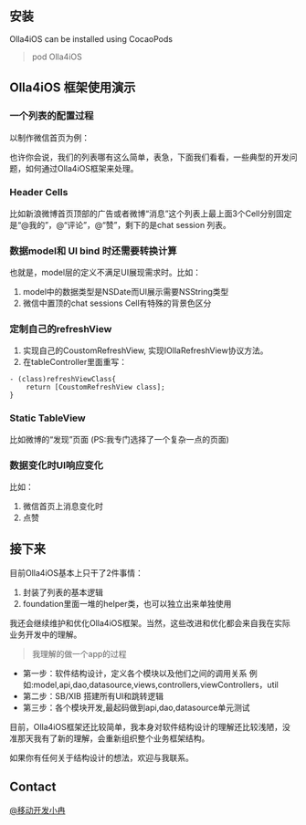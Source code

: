 

## 安装

Olla4iOS can be installed using CocaoPods
> pod Olla4iOS


## Olla4iOS 框架使用演示

### 一个列表的配置过程

以制作微信首页为例：



也许你会说，我们的列表哪有这么简单，表急，下面我们看看，一些典型的开发问题，如何通过Olla4iOS框架来处理。

### Header Cells
比如新浪微博首页顶部的广告或者微博“消息”这个列表上最上面3个Cell分别固定是“@我的”，@“评论”，@“赞”，剩下的是chat session 列表。


### 数据model和 UI bind 时还需要转换计算
也就是，model层的定义不满足UI展现需求时。比如：
  
1. model中的数据类型是NSDate而UI展示需要NSString类型  
2. 微信中置顶的chat sessions Cell有特殊的背景色区分


### 定制自己的refreshView

1. 实现自己的CoustomRefreshView, 实现IOllaRefreshView协议方法。
2. 在tableController里面重写：
```
- (class)refreshViewClass{
    return [CoustomRefreshView class];
}
```

### Static TableView
比如微博的“发现”页面 (PS:我专门选择了一个复杂一点的页面)


### 数据变化时UI响应变化

比如：
1. 微信首页上消息变化时
2. 点赞





## 接下来

目前Olla4iOS基本上只干了2件事情： 
  
1. 封装了列表的基本逻辑  
2. foundation里面一堆的helper类，也可以独立出来单独使用    
   
我还会继续维护和优化Olla4iOS框架。当然，这些改进和优化都会来自我在实际业务开发中的理解。


>我理解的做一个app的过程

- 第一步：软件结构设计，定义各个模块以及他们之间的调用关系
 例如:model,api,dao,datasource,views,controllers,viewControllers，util
- 第二步：SB/XIB 搭建所有UI和跳转逻辑
- 第三步：各个模块开发,最起码做到api,dao,datasource单元测试

目前，Olla4iOS框架还比较简单，我本身对软件结构设计的理解还比较浅陋，没准那天我有了新的理解，会重新组织整个业务框架结构。
  
如果你有任何关于结构设计的想法，欢迎与我联系。


## Contact

[@移动开发小冉](http://weibo.com/ranwj)
